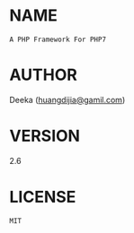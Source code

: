 # NAME
`A PHP Framework For PHP7`

# AUTHOR
Deeka (huangdijia@gamil.com)

# VERSION
2.6

# LICENSE
`MIT`